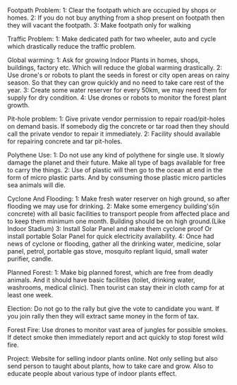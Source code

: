 Footpath Problem:
    1: Clear the footpath which are occupied by shops or homes.
    2: If you do not buy anything from a shop present on footpath then they will vacant the footpath.
    3: Make footpath only for walking

Traffic Problem:
    1: Make dedicated path for two wheeler, auto and cycle which drastically reduce the traffic problem.

Global warming:
    1: Ask for growing Indoor Plants in homes, shops, buildings, factory etc. Which will reduce the global warming drastically.
    2: Use drone's or robots to plant the seeds in forest or city open areas on rainy season. So that they can grow quickly and no need to take care rest of the year.
    3: Create some water reserver for every 50km, we may need them for supply for dry condition.
    4: Use drones or robots to monitor the forest plant growth.

Pit-hole problem:
    1: Give private vendor permission to repair road/pit-holes on demand basis. If somebody dig the concrete or tar road then they should call the private vendor to repair it immediately.
    2: Facility should available for repairing concrete and tar pit-holes.

Polythene Use:
    1: Do not use any kind of polythene for single use. It slowly damage the planet and their future. Make all type of bags available for free to carry the things.
    2: Use of plastic will then go to the ocean at end in the form of micro plastic parts.
    And by consuming those plastic micro particles sea animals will die.

Cyclone And Flooding:
    1: Make fresh water reserver on high ground, so after flooding we may use for drinking.
    2: Make some emergency building's(in concrete) with all basic facilities to transport people from affected place and to keep them minimum one month. Building should be on high ground.(Like Indoor Stadium)
    3: Install Solar Panel and make them cyclone proof Or install portable Solar Panel for quick electricity availability.
    4: Once had news of cyclone or flooding, gather all the drinking water, medicine, solar panel, petrol, portable gas stove, mosquito replant liquid, small water purifier, candle.

Planned Forest:
    1: Make big planned forest, which are free from deadly animals. And it should have basic facilities (toilet, drinking water, washrooms, medical clinic). Then tourist can stay their in cloth camp for at least one week.

Election:
    Do not go to the rally but give the vote to candidate you want.
    If you join rally then they will extract same money in the form of tax.

Forest Fire:
    Use drones to monitor vast area of jungles for possible smokes. If detect smoke
    then immediately report and act quickly to stop forest wild fire.

Project:
    Website for selling indoor plants online. 
    Not only selling but also send person to taught about plants, how to take care and grow.
    Also to educate people about various type of indoor plants effect.